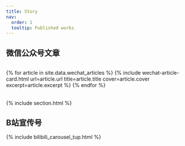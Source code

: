 ```yaml
---
title: Story
nav:
  order: 1
  tooltip: Published works
---
```


## 微信公众号文章

<div class="wechat-articles-list">
{% for article in site.data.wechat_articles %}
  {% include wechat-article-card.html
    url=article.url
    title=article.title
    cover=article.cover
    excerpt=article.excerpt
  %}
{% endfor %}
</div>

<style>
:root {
  --card-bg: #fff;
  --card-title-color: #222;
  --card-excerpt-color: #666;
}

[data-dark="true"] {
  --card-bg: #23272e;
  --card-title-color: #fff;
  --card-excerpt-color: #ccc;
}

.wechat-articles-list {
  display: grid;
  grid-template-columns: repeat(auto-fill, minmax(320px, 1fr));
  gap: 32px;
  margin: 32px 0;
}

.wechat-article-card {
  background: var(--card-bg);
  border-radius: 10px;
  box-shadow: 0 2px 12px var(--overlay);
  overflow: hidden;
  display: flex;
  flex-direction: column;
  transition: background 0.3s;
}

.wechat-article-link {
  text-decoration: none;
  color: inherit;
  display: block;
}

.wechat-article-cover {
  width: 100%;
  height: 180px;
  object-fit: cover;
  display: block;
}

.wechat-article-title {
  font-size: 1.1em;
  font-weight: bold;
  padding: 12px 16px 0 16px;
  color: var(--card-title-color);
  transition: color 0.2s;
}

.wechat-article-link:hover .wechat-article-title {
  color: var(--primary);
}

.wechat-article-excerpt {
  padding: 8px 16px 16px 16px;
  color: var(--card-excerpt-color);
  font-size: 0.98em;
  flex: 1;
}

@media (max-width: 700px) {
  .wechat-articles-list {
    gap: 20px;
  }
  .wechat-article-cover {
    height: 160px;
  }
}
</style>

{% include section.html %}


## B站宣传号
{% include bilibili_carousel_tup.html %}
